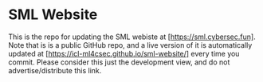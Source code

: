 # SML Website

This is the repo for updating the SML webiste at [https://sml.cybersec.fun]. Note that is is a public GitHub repo, and a live version of it is automatically updated at [https://icl-ml4csec.github.io/sml-website/] every time you commit. Please consider this just the development view, and do not advertise/distribute this link.
